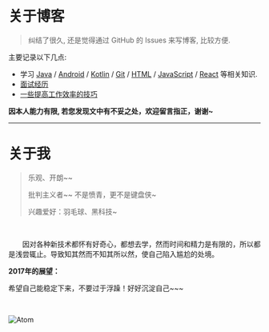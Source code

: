 # 关于博客

> 纠结了很久, 还是觉得通过 GitHub 的 Issues 来写博客, 比较方便.

主要记录以下几点:
- 学习 [Java](https://github.com/cnLGMing/Blog/issues?q=is%3Aopen+is%3Aissue+label%3AJava) / [Android](https://github.com/cnLGMing/Blog/issues?q=is%3Aopen+is%3Aissue+label%3AAndroid) / [Kotlin](https://github.com/cnLGMing/Blog/issues?q=is%3Aopen+is%3Aissue+label%3AKotlin) / [Git](https://github.com/cnLGMing/Blog/issues?q=is%3Aopen+is%3Aissue+label%3AGit)  / [HTML](https://github.com/cnLGMing/Blog/issues?q=is%3Aopen+is%3Aissue+label%3AHTML) / [JavaScript](https://github.com/cnLGMing/Blog/issues?q=is%3Aopen+is%3Aissue+label%3AJavaScript) / [React](https://github.com/cnLGMing/Blog/issues?q=is%3Aopen+is%3Aissue+label%3AReact) 等相关知识.
- [面试经历](https://github.com/cnLGMing/Blog/issues?q=is%3Aopen+is%3Aissue+label%3A%E9%9D%A2%E8%AF%95)
- [一些提高工作效率的技巧](https://github.com/cnLGMing/Blog/issues?q=is%3Aopen+is%3Aissue+label%3A%E6%8F%90%E9%AB%98%E6%95%88%E7%8E%87)

**因本人能力有限, 若您发现文中有不妥之处，欢迎留言指正，谢谢~**

<hr/>

# 关于我

> 乐观、开朗~~
>
> 批判主义者~~ 不是愤青，更不是键盘侠~
>
> 兴趣爱好：羽毛球、黑科技~

<br>

    因对各种新技术都怀有好奇心，都想去学，然而时间和精力是有限的，所以都是浅尝辄止。导致知其然而不知其所以然，使自己陷入尴尬的处境。

**2017年的展望：**

希望自己能稳定下来，不要过于浮躁！好好沉淀自己~~~

<br>



![Atom](https://github.com/cnLGMing/AndroidDemo/blob/master/Atom.png?raw=true)

